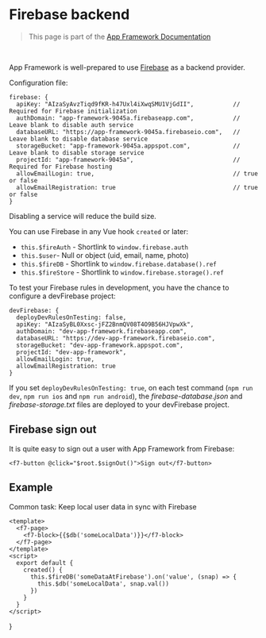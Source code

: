 # Firebase backend

> This page is part of the [App Framework Documentation](../DOCUMENTATION.md)

<br />

App Framework is well-prepared to use [Firebase](https://firebase.google.com/) as a backend provider.

Configuration file:

```
firebase: {
  apiKey: "AIzaSyAvzTiqd9fKR-h47Uxl4iXwqSMU1VjGdII",           // Required for Firebase initialization
  authDomain: "app-framework-9045a.firebaseapp.com",           // Leave blank to disable auth service
  databaseURL: "https://app-framework-9045a.firebaseio.com",   // Leave blank to disable database service
  storageBucket: "app-framework-9045a.appspot.com",            // Leave blank to disable storage service
  projectId: "app-framework-9045a",                            // Required for Firebase hosting
  allowEmailLogin: true,                                       // true or false
  allowEmailRegistration: true                                 // true or false
}
```

Disabling a service will reduce the build size.

You can use Firebase in any Vue hook `created` or later:

- `this.$fireAuth` - Shortlink to `window.firebase.auth`
- `this.$user`- Null or object (uid, email, name, photo)
- `this.$fireDB` - Shortlink to `window.firebase.database().ref`
- `this.$fireStore` - Shortlink to `window.firebase.storage().ref`

To test your Firebase rules in development, you have the chance to configure a devFirebase project:

```
devFirebase: {
  deployDevRulesOnTesting: false,
  apiKey: "AIzaSyBL0Xxsc-jFZ2BnmQV08T4O9B56HJVpwXk",          
  authDomain: "dev-app-framework.firebaseapp.com",
  databaseURL: "https://dev-app-framework.firebaseio.com",
  storageBucket: "dev-app-framework.appspot.com",
  projectId: "dev-app-framework",
  allowEmailLogin: true,
  allowEmailRegistration: true
}
```

If you set `deployDevRulesOnTesting: true`, on each test command (`npm run dev`, `npm run ios` and `npm run android`), the *firebase-database.json* and *firebase-storage.txt* files are deployed to your devFirebase project.

## Firebase sign out

It is quite easy to sign out a user with App Framework from Firebase:

`<f7-button @click="$root.$signOut()">Sign out</f7-button>`

## Example

Common task: Keep local user data in sync with Firebase

```
<template>
  <f7-page>
    <f7-block>{{$db('someLocalData')}}</f7-block>
  </f7-page>
</template>
<script>
  export default {
    created() {
      this.$fireDB('someDataAtFirebase').on('value', (snap) => {
        this.$db('someLocalData', snap.val())
      })
    }
  }
</script>
```
}

